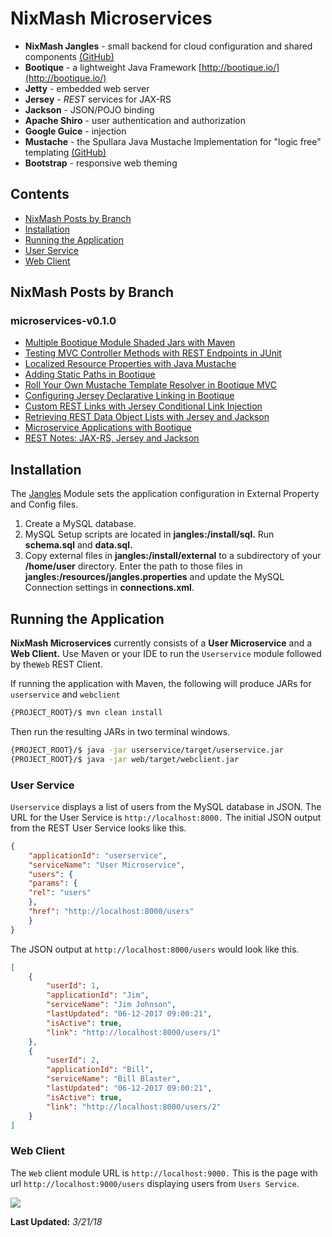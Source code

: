 NixMash Microservices
============

- **NixMash Jangles** - small backend for cloud configuration and shared components [(GitHub)](https://github.com/mintster/jangles)
- **Bootique** - a lightweight Java Framework [http://bootique.io/](http://bootique.io/)
- **Jetty** - embedded web server
- **Jersey** - *REST* services for JAX-RS
- **Jackson** - JSON/POJO binding
- **Apache Shiro** - user authentication and authorization
- **Google Guice** - injection
- **Mustache** - the Spullara Java Mustache Implementation for "logic free" templating [(GitHub)](https://github.com/spullara/mustache.java)
- **Bootstrap** - responsive web theming

## Contents

- [NixMash Posts by Branch](#nixmash-posts-by-branch)
- [Installation](#installation)
- [Running the Application](#running-the-application)
- [User Service](#user-service)
- [Web Client](#web-client)

## NixMash Posts by Branch

 ### microservices-v0.1.0
 
 - [Multiple Bootique Module Shaded Jars with Maven ](http://nixmash.com/post/multiple-bootique-module-shaded-jars-with-maven)
 - [Testing MVC Controller Methods with REST Endpoints in JUnit ](http://nixmash.com/post/testing-mvc-controller-methods-with-rest-endpoints-in-junit)
 - [Localized Resource Properties with Java Mustache](http://nixmash.com/post/localized-resource-properties-with-java-mustache)
 - [Adding Static Paths in Bootique](http://nixmash.com/post/adding-static-paths-in-bootique)
 - [Roll Your Own Mustache Template Resolver in Bootique MVC ](http://nixmash.com/post/roll-your-own-mustache-template-resolver-in-bootique-mvc)
 - [Configuring Jersey Declarative Linking in Bootique ](http://nixmash.com/post/configuring-jersey-declarative-linking-in-bootique)
 - [Custom REST Links with Jersey Conditional Link Injection](http://nixmash.com/post/custom-rest-links-with-jersey-conditional-link-injection)
 - [Retrieving REST Data Object Lists with Jersey and Jackson ](http://nixmash.com/post/retrieving-rest-data-object-lists-with-jersey-and-jackson)
 - [Microservice Applications with Bootique](http://nixmash.com/post/microservice-applications-with-bootique)
 - [REST Notes: JAX-RS, Jersey and Jackson](http://nixmash.com/post/rest-notes-jax-rs-jersey-and-jackson)
 
## Installation

The [Jangles](https://github.com/mintster/jangles) Module sets the application configuration in External Property and Config files. 

1. Create a MySQL database. 
2. MySQL Setup scripts are located in **jangles:/install/sql.** Run **schema.sql** and **data.sql.**
3. Copy external files in **jangles:/install/external** to a subdirectory of your **/home/user** directory. Enter the path to those files in **jangles:/resources/jangles.properties** and update the MySQL Connection settings in **connections.xml**.

## Running the Application

**NixMash Microservices** currently consists of a **User Microservice** and a **Web Client.** Use Maven or your IDE to run the `Userservice` module followed by the`Web` REST Client. 

If running the application with Maven, the following will produce JARs for `userservice` and `webclient`
 
 ```bash
{PROJECT_ROOT}/$ mvn clean install
```

Then run the resulting JARs in two terminal windows.

```bash
{PROJECT_ROOT}/$ java -jar userservice/target/userservice.jar
{PROJECT_ROOT}/$ java -jar web/target/webclient.jar
```

### User Service 

`Userservice` displays a list of users from the MySQL database in JSON. The URL for the User Service is `http://localhost:8000.` The initial JSON output from the REST User Service looks like this.

```json
{
    "applicationId": "userservice",
    "serviceName": "User Microservice",
    "users": {
    "params": {
    "rel": "users"
    },
    "href": "http://localhost:8000/users"
    }
}
```
The JSON output at `http://localhost:8000/users` would look like this.

```json
[
    {
        "userId": 1,
        "applicationId": "Jim",
        "serviceName": "Jim Johnson",
        "lastUpdated": "06-12-2017 09:00:21",
        "isActive": true,
        "link": "http://localhost:8000/users/1"
    },
    {
        "userId": 2,
        "applicationId": "Bill",
        "serviceName": "Bill Blaster",
        "lastUpdated": "06-12-2017 09:00:21",
        "isActive": true,
        "link": "http://localhost:8000/users/2"
    }
]
```

### Web Client

The `Web` client module URL is `http://localhost:9000.`  This is the page with url `http://localhost:9000/users` displaying users from `Users Service`.

![](http://nixmash.com/x/pics/github/micro0710a.png)

**Last Updated:** *3/21/18*

